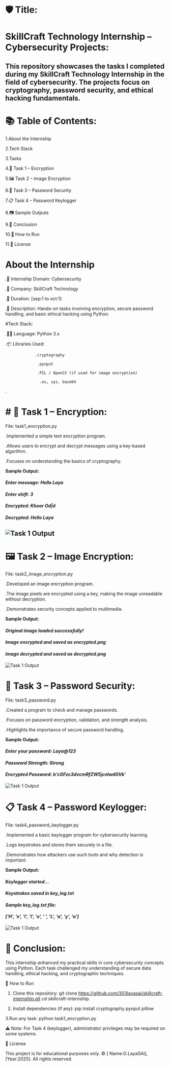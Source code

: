 # 🛡️ Title:

# SkillCraft Technology Internship – Cybersecurity Projects:

This repository showcases the tasks I completed during my SkillCraft Technology Internship in the field of cybersecurity. The projects focus on cryptography, password security, and ethical hacking fundamentals.
---

# 📚 Table of Contents:

1.About the Internship

2.Tech Stack

3.Tasks

4.🔐 Task 1 – Encryption

5.🖼️ Task 2 – Image Encryption

6.🔑 Task 3 – Password Security

7.📋 Task 4 – Password Keylogger

8.📷 Sample Outputs

9.📌 Conclusion

10.🚀 How to Run

11.📝 License

# About the Internship

.💼 Internship Domain: Cybersecurity

.🏢 Company: SkillCraft Technology

.📅 Duration: [sep:1 to oct:1]

.📌 Description: Hands-on tasks involving encryption, secure password handling, and basic ethical hacking using Python.

#Tech Stack:

.👨‍💻 Language: Python 3.x

.📦 Libraries Used:

                 .cryptography

                  .pynput

                  .PIL / OpenCV (if used for image encryption)

                   .os, sys, base64

.

# # 🔐 Task 1 – Encryption:

File: task1_encryption.py

.Implemented a simple text encryption program.

.Allows users to encrypt and decrypt messages using a key-based algorithm.

.Focuses on understanding the basics of cryptography.

**Sample Output:**

#### *Enter message: Hello Laya*
#### *Enter shift: 3*
#### *Encrypted: Khoor Od|d*
#### *Decrypted: Hello Laya*

![Task 1 Output](https://github.com/303layasai/SkillCraft-Cybersecurity-Internship/blob/main/outputs/task1.jpeg)
---

# 🖼️ Task 2 – Image Encryption:

File: task2_image_encryption.py

.Developed an image encryption program.

.The image pixels are encrypted using a key, making the image unreadable without decryption.

.Demonstrates security concepts applied to multimedia.

**Sample Output:**

#### *Original image loaded successfully!*
#### *Image encrypted and saved as encrypted.png*
#### *Image decrypted and saved as decrypted.png*

![Task 1 Output](https://github.com/303layasai/SkillCraft-Cybersecurity-Internship/blob/main/outputs/task2.jpeg)


# 🔑 Task 3 – Password Security:

File: task3_password.py

.Created a program to check and manage passwords.

.Focuses on password encryption, validation, and strength analysis.

.Highlights the importance of secure password handling.

**Sample Output:**

#### *Enter your password: Laya@123*
#### *Password Strength: Strong*
#### *Encrypted Password: b'cGFzc3dvcmRfZW5jcnlwdGVk'*

![Task 1 Output](https://github.com/303layasai/SkillCraft-Cybersecurity-Internship/blob/main/outputs/task3.jpeg)


# 📋 Task 4 – Password Keylogger:

File: task4_password_keylogger.py

.Implemented a basic keylogger program for cybersecurity learning.

.Logs keystrokes and stores them securely in a file.

.Demonstrates how attackers use such tools and why detection is important.

**Sample Output:**

#### *Keylogger started...*
#### *Keystrokes saved in key_log.txt*

#### *Sample key_log.txt file:*

#### *['H', 'e', 'l', 'l', 'o', ' ', 'L', 'a', 'y', 'a']*

![Task 1 Output](https://github.com/303layasai/SkillCraft-Cybersecurity-Internship/blob/main/outputs/task4.jpeg)



# 📌 Conclusion:

This internship enhanced my practical skills in core cybersecurity concepts using Python. Each task challenged my understanding of secure data handling, ethical hacking, and cryptographic techniques.

🚀 How to Run

1. Clone this repository:
   git clone https://github.com/303layasai/skillcraft-internship.git
   cd skillcraft-internship.
   
3. Install dependencies (if any):
   pip install cryptography pynput pillow
   
3.Run any task:
python task1_encryption.py

⚠️ Note: For Task 4 (keylogger), administrator privileges may be required on some systems.

📝 License

This project is for educational purposes only.
© [ Name:G.LayaSAi], [Year:2025]. All rights reserved.























